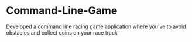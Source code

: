 # Command-Line-Game

Developed a command line racing game application where you’ve to avoid obstacles
and collect coins on your race track
